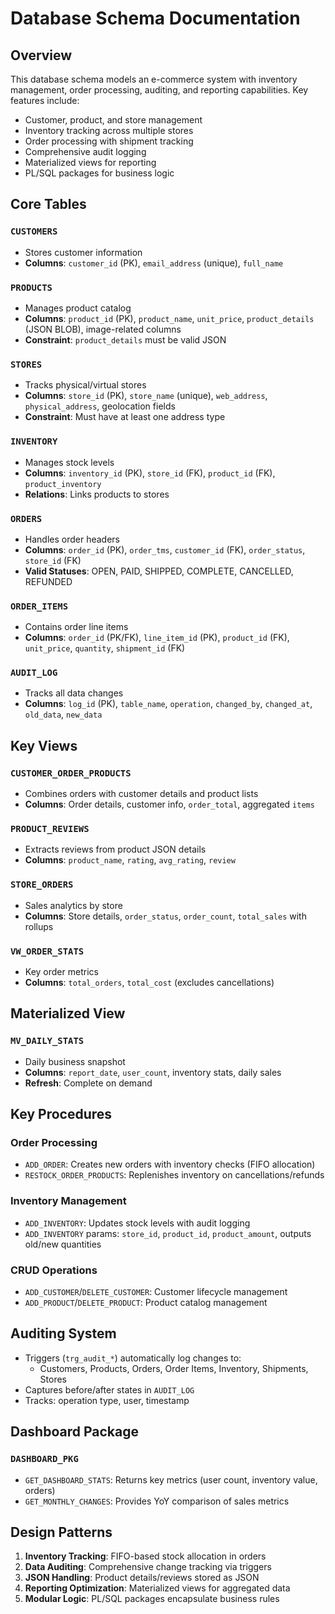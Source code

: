 # Database Schema Documentation

## Overview
This database schema models an e-commerce system with inventory management, order processing, auditing, and reporting capabilities. Key features include:
- Customer, product, and store management
- Inventory tracking across multiple stores
- Order processing with shipment tracking
- Comprehensive audit logging
- Materialized views for reporting
- PL/SQL packages for business logic

## Core Tables

### `CUSTOMERS`
- Stores customer information
- **Columns**: `customer_id` (PK), `email_address` (unique), `full_name`

### `PRODUCTS`
- Manages product catalog
- **Columns**: `product_id` (PK), `product_name`, `unit_price`, `product_details` (JSON BLOB), image-related columns
- **Constraint**: `product_details` must be valid JSON

### `STORES`
- Tracks physical/virtual stores
- **Columns**: `store_id` (PK), `store_name` (unique), `web_address`, `physical_address`, geolocation fields
- **Constraint**: Must have at least one address type

### `INVENTORY`
- Manages stock levels
- **Columns**: `inventory_id` (PK), `store_id` (FK), `product_id` (FK), `product_inventory`
- **Relations**: Links products to stores

### `ORDERS`
- Handles order headers
- **Columns**: `order_id` (PK), `order_tms`, `customer_id` (FK), `order_status`, `store_id` (FK)
- **Valid Statuses**: OPEN, PAID, SHIPPED, COMPLETE, CANCELLED, REFUNDED

### `ORDER_ITEMS`
- Contains order line items
- **Columns**: `order_id` (PK/FK), `line_item_id` (PK), `product_id` (FK), `unit_price`, `quantity`, `shipment_id` (FK)

### `AUDIT_LOG`
- Tracks all data changes
- **Columns**: `log_id` (PK), `table_name`, `operation`, `changed_by`, `changed_at`, `old_data`, `new_data`

## Key Views

### `CUSTOMER_ORDER_PRODUCTS`
- Combines orders with customer details and product lists
- **Columns**: Order details, customer info, `order_total`, aggregated `items`

### `PRODUCT_REVIEWS`
- Extracts reviews from product JSON details
- **Columns**: `product_name`, `rating`, `avg_rating`, `review`

### `STORE_ORDERS`
- Sales analytics by store
- **Columns**: Store details, `order_status`, `order_count`, `total_sales` with rollups

### `VW_ORDER_STATS`
- Key order metrics
- **Columns**: `total_orders`, `total_cost` (excludes cancellations)

## Materialized View

### `MV_DAILY_STATS`
- Daily business snapshot
- **Columns**: `report_date`, `user_count`, inventory stats, daily sales
- **Refresh**: Complete on demand

## Key Procedures

### Order Processing
- `ADD_ORDER`: Creates new orders with inventory checks (FIFO allocation)
- `RESTOCK_ORDER_PRODUCTS`: Replenishes inventory on cancellations/refunds

### Inventory Management
- `ADD_INVENTORY`: Updates stock levels with audit logging
- `ADD_INVENTORY` params: `store_id`, `product_id`, `product_amount`, outputs old/new quantities

### CRUD Operations
- `ADD_CUSTOMER`/`DELETE_CUSTOMER`: Customer lifecycle management
- `ADD_PRODUCT`/`DELETE_PRODUCT`: Product catalog management

## Auditing System
- Triggers (`trg_audit_*`) automatically log changes to:
  - Customers, Products, Orders, Order Items, Inventory, Shipments, Stores
- Captures before/after states in `AUDIT_LOG`
- Tracks: operation type, user, timestamp

## Dashboard Package
### `DASHBOARD_PKG`
- `GET_DASHBOARD_STATS`: Returns key metrics (user count, inventory value, orders)
- `GET_MONTHLY_CHANGES`: Provides YoY comparison of sales metrics

## Design Patterns
1. **Inventory Tracking**: FIFO-based stock allocation in orders
2. **Data Auditing**: Comprehensive change tracking via triggers
3. **JSON Handling**: Product details/reviews stored as JSON
4. **Reporting Optimization**: Materialized views for aggregated data
5. **Modular Logic**: PL/SQL packages encapsulate business rules